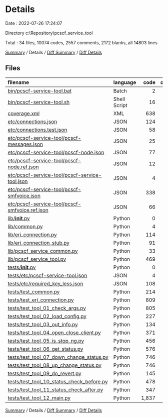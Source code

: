 # Details

Date : 2022-07-26 17:24:07

Directory c:\\Repository\\pcscf_service_tool

Total : 34 files,  10074 codes, 2557 comments, 2172 blanks, all 14803 lines

[Summary](results.md) / Details / [Diff Summary](diff.md) / [Diff Details](diff-details.md)

## Files
| filename | language | code | comment | blank | total |
| :--- | :--- | ---: | ---: | ---: | ---: |
| [bin/pcscf-service-tool.bat](/bin/pcscf-service-tool.bat) | Batch | 2 | 0 | 2 | 4 |
| [bin/pcscf-service-tool.sh](/bin/pcscf-service-tool.sh) | Shell Script | 16 | 14 | 7 | 37 |
| [coverage.xml](/coverage.xml) | XML | 638 | 2 | 1 | 641 |
| [etc/connections.json](/etc/connections.json) | JSON | 124 | 0 | 1 | 125 |
| [etc/connections.test.json](/etc/connections.test.json) | JSON | 58 | 0 | 1 | 59 |
| [etc/pcscf-service-tool/pcscf-messages.json](/etc/pcscf-service-tool/pcscf-messages.json) | JSON | 25 | 0 | 1 | 26 |
| [etc/pcscf-service-tool/pcscf-node.json](/etc/pcscf-service-tool/pcscf-node.json) | JSON | 77 | 0 | 1 | 78 |
| [etc/pcscf-service-tool/pcscf-node.ref.json](/etc/pcscf-service-tool/pcscf-node.ref.json) | JSON | 12 | 0 | 1 | 13 |
| [etc/pcscf-service-tool/pcscf-service-tool.json](/etc/pcscf-service-tool/pcscf-service-tool.json) | JSON | 4 | 0 | 1 | 5 |
| [etc/pcscf-service-tool/pcscf-smfvoice.json](/etc/pcscf-service-tool/pcscf-smfvoice.json) | JSON | 338 | 0 | 1 | 339 |
| [etc/pcscf-service-tool/pcscf-smfvoice.ref.json](/etc/pcscf-service-tool/pcscf-smfvoice.ref.json) | JSON | 66 | 0 | 1 | 67 |
| [lib/__init__.py](/lib/__init__.py) | Python | 0 | 0 | 1 | 1 |
| [lib/common.py](/lib/common.py) | Python | 4 | 4 | 3 | 11 |
| [lib/eri_connection.py](/lib/eri_connection.py) | Python | 114 | 91 | 36 | 241 |
| [lib/eri_connection_stub.py](/lib/eri_connection_stub.py) | Python | 91 | 16 | 17 | 124 |
| [lib/pcscf_service_common.py](/lib/pcscf_service_common.py) | Python | 33 | 42 | 13 | 88 |
| [lib/pcscf_service_tool.py](/lib/pcscf_service_tool.py) | Python | 469 | 214 | 104 | 787 |
| [tests/__init__.py](/tests/__init__.py) | Python | 0 | 0 | 1 | 1 |
| [tests/etc/pcscf-service-tool.json](/tests/etc/pcscf-service-tool.json) | JSON | 4 | 0 | 1 | 5 |
| [tests/etc/required_key_less.json](/tests/etc/required_key_less.json) | JSON | 108 | 0 | 1 | 109 |
| [tests/test_common.py](/tests/test_common.py) | Python | 214 | 102 | 75 | 391 |
| [tests/test_eri_connection.py](/tests/test_eri_connection.py) | Python | 809 | 339 | 260 | 1,408 |
| [tests/test_tool_01_check_args.py](/tests/test_tool_01_check_args.py) | Python | 805 | 302 | 206 | 1,313 |
| [tests/test_tool_02_load_config.py](/tests/test_tool_02_load_config.py) | Python | 227 | 58 | 69 | 354 |
| [tests/test_tool_03_out_info.py](/tests/test_tool_03_out_info.py) | Python | 134 | 40 | 38 | 212 |
| [tests/test_tool_04_open_close_client.py](/tests/test_tool_04_open_close_client.py) | Python | 371 | 90 | 92 | 553 |
| [tests/test_tool_05_is_stop_ng.py](/tests/test_tool_05_is_stop_ng.py) | Python | 456 | 126 | 110 | 692 |
| [tests/test_tool_06_get_status.py](/tests/test_tool_06_get_status.py) | Python | 576 | 149 | 156 | 881 |
| [tests/test_tool_07_down_change_status.py](/tests/test_tool_07_down_change_status.py) | Python | 746 | 166 | 172 | 1,084 |
| [tests/test_tool_08_up_change_status.py](/tests/test_tool_08_up_change_status.py) | Python | 746 | 166 | 172 | 1,084 |
| [tests/test_tool_09_do_revert.py](/tests/test_tool_09_do_revert.py) | Python | 145 | 28 | 42 | 215 |
| [tests/test_tool_10_status_check_before.py](/tests/test_tool_10_status_check_before.py) | Python | 478 | 135 | 147 | 760 |
| [tests/test_tool_11_status_check_after.py](/tests/test_tool_11_status_check_after.py) | Python | 347 | 90 | 102 | 539 |
| [tests/test_tool_12_main.py](/tests/test_tool_12_main.py) | Python | 1,837 | 383 | 336 | 2,556 |

[Summary](results.md) / Details / [Diff Summary](diff.md) / [Diff Details](diff-details.md)